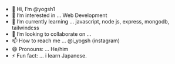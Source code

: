 - 👋 Hi, I’m @yogsh1
- 👀 I’m interested in ... Web Development
- 🌱 I’m currently learning ... javascript, node js, express, mongodb, tailwindcss
- 💞️ I’m looking to collaborate on ...
- 📫 How to reach me ... @i_yogsh (instagram)
- 😄 Pronouns: ... He/him
- ⚡ Fun fact: ... i learn Japanese.

<!---
yogsh1/yogsh1 is a ✨ special ✨ repository because its `README.md` (this file) appears on your GitHub profile.
You can click the Preview link to take a look at your changes.
--->
